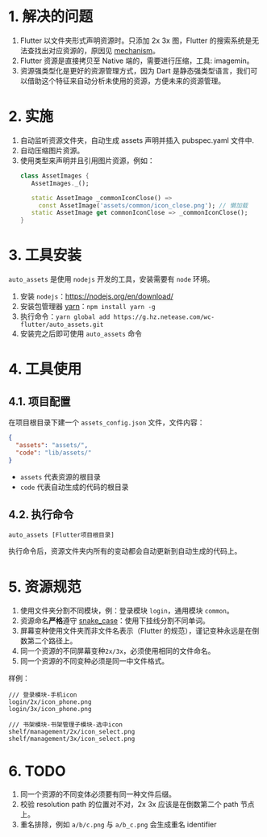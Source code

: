 # 1. 解决的问题

1. Flutter 以文件夹形式声明资源时。只添加 2x 3x 图，Flutter 的搜索系统是无法查找出对应资源的，原因见 [mechanism](https://g.hz.netease.com/wc-flutter/document/mechanism)。
2. Flutter 资源是直接拷贝至 Native 端的，需要进行压缩，工具: imagemin。
3. 资源强类型化是更好的资源管理方式，因为 Dart 是静态强类型语言，我们可以借助这个特征来自动分析未使用的资源，方便未来的资源管理。

# 2. 实施

1. 自动监听资源文件夹，自动生成 assets 声明并插入 pubspec.yaml 文件中.
2. 自动压缩图片资源。
3. 使用类型来声明并且引用图片资源，例如：
   ````dart
   class AssetImages {
      AssetImages._();

      static AssetImage _commonIconClose() =>
        const AssetImage('assets/common/icon_close.png'); // 懒加载
      static AssetImage get commonIconClose => _commonIconClose();
   }
   ````

# 3. 工具安装

`auto_assets` 是使用 `nodejs` 开发的工具，安装需要有 `node` 环境。

1. 安装 `nodejs`：https://nodejs.org/en/download/
2. 安装包管理器 [yarn](https://yarnpkg.com/zh-Hant/)：`npm install yarn -g`
3. 执行命令：`yarn global add https://g.hz.netease.com/wc-flutter/auto_assets.git`
4. 安装完之后即可使用 `auto_assets` 命令

# 4. 工具使用

## 4.1. 项目配置

在项目根目录下建一个 `assets_config.json` 文件，文件内容：
````json
{
  "assets": "assets/",
  "code": "lib/assets/"
}
````

- `assets` 代表资源的根目录
- `code` 代表自动生成的代码的根目录

## 4.2. 执行命令

````shell
auto_assets [Flutter项目根目录]
````

执行命令后，资源文件夹内所有的变动都会自动更新到自动生成的代码上。

# 5. 资源规范

1. 使用文件夹分割不同模块，例：登录模块 `login`，通用模块 `common`。
2. 资源命名**严格**遵守 [snake_case](https://en.wikipedia.org/wiki/Snake_case)：使用下挂线分割不同单词。
3. 屏幕变种使用文件夹而非文件名表示（Flutter 的规范），谨记变种永远是在倒数第二个路径上。
4. 同一个资源的不同屏幕变种`2x/3x`，必须使用相同的文件命名。
5. 同一个资源的不同变种必须是同一中文件格式。

样例：
````
/// 登录模块-手机icon
login/2x/icon_phone.png
login/3x/icon_phone.png

/// 书架模块-书架管理子模块-选中icon
shelf/management/2x/icon_select.png
shelf/management/3x/icon_select.png
````

# 6. TODO

1. 同一个资源的不同变体必须要有同一种文件后缀。
2. 校验 resolution path 的位置对不对，2x 3x 应该是在倒数第二个 path 节点上。
3. 重名排除，例如 `a/b/c.png` 与 `a/b_c.png` 会生成重名 identifier